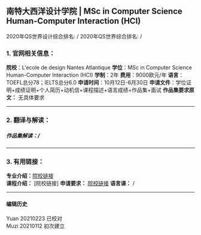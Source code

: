 ## 南特大西洋设计学院 | MSc in Computer Science Human-Computer Interaction (HCI)

2020年QS世界设计综合排名: /
2020年QS世界综合排名: /  

### 1. 官网相关信息：

**院校**：L'ecole de design Nantes Atlantique
**学位**：MSc in Computer Science Human-Computer Interaction (HCI)
**学制**：2年
**费用**：9000欧元/年
**语言**：TOEFL总分78；IELTS总分6.0
**申请时间**：10月12日-6月30日
**申请文件**：学位证明+成绩证明+个人简历+动机信+课程描述+语言成绩+作品集+面试
**作品集要求原文：** 无具体要求

---

### 2. 翻译与解读：

##### 作品集解读：/

---


### 3. 有用链接：

**专业介绍：**[院校链接](https://www.lecolededesign.com/formations/orientation/human-machine-design-136)  
**课程介绍：** [院校链接]
**申请要求：** [院校链接](https://en.lecolededesign.com/formations/foreign-exchanges/practical-information/)
**语言课：** /

---


#### 编辑历史
Yuan 20210223 已校对  
Muzi 20210112 初次建立

